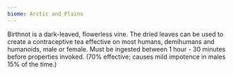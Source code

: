 ```yaml
---
biome: Arctic and Plains
---
```

Birthnot is a dark-leaved, flowerless vine. The dried leaves can be used to create a contraceptive tea effective on most humans, demihumans and humanoids, male or female. Must be ingested between 1 hour - 30 minutes before properties invoked. (70% effective; causes mild impotence in males 15% of the time.) 


